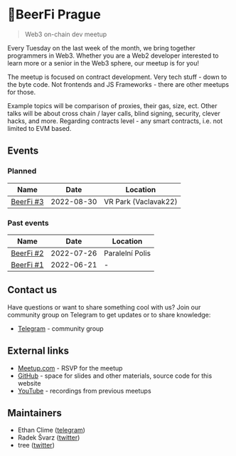 # 🍻BeerFi Prague
> Web3 on-chain dev meetup

Every Tuesday on the last week of the month, we bring together programmers in Web3. Whether you are a Web2 developer interested to learn more or a senior in the Web3 sphere, our meetup is for you!

The meetup is focused on contract development. Very tech stuff - down to the byte code. Not frontends and JS Frameworks - there are other meetups for those.

Example topics will be comparison of proxies, their gas, size, ect. Other talks will be about cross chain / layer calls, blind signing, security, clever hacks, and more. Regarding contracts level - any smart contracts, i.e. not limited to EVM based.

## Events
### Planned
| Name | Date | Location |
| --- | --- | --- |
| [BeerFi #3](events/2022-08-30-beerfi3) | 2022-08-30 | VR Park (Vaclavak22) |

### Past events
| Name | Date | Location |
| --- | --- | --- |
| [BeerFi #2](events/2022-07-26-beerfi2) | 2022-07-26 | Paralelní Polis |
| [BeerFi #1](events/2022-06-21-beerfi1) | 2022-06-21 | - |

## Contact us
Have questions or want to share something cool with us? Join our community group on Telegram to get updates or to share knowledge:

- [Telegram](https://t.me/+eA4eMYlEo-k2ZGVk) - community group

## External links

- [Meetup.com](https://www.meetup.com/web3-on-chain-dev-meetup-group/) - RSVP for the meetup
- [GitHub](https://github.com/gweicz/beerfi) - space for slides and other materials, source code for this website
- [YouTube](https://www.youtube.com/channel/UCx6X-hMBDO7IXQE48QUWXOw) - recordings from previous meetups

## Maintainers

- Ethan Clime ([telegram](https://t.me/ethanclime))
- Radek Švarz ([twitter](https://twitter.com/radk))
- tree ([twitter](https://twitter.com/treecz))
